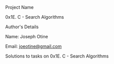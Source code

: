 Project Name

0x1E. C - Search Algorithms

Author's Details

Name: Joseph Otine

Email: joeotine@gmail.com

Solutions to tasks on 0x1E. C - Search Algorithms
